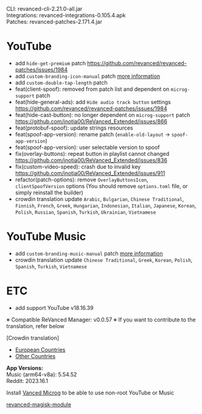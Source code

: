 CLI: revanced-cli-2.21.0-all.jar  
Integrations: revanced-integrations-0.105.4.apk  
Patches: revanced-patches-2.171.4.jar  

YouTube
==
- add `hide-get-premium` patch https://github.com/revanced/revanced-patches/issues/1984
- add `custom-branding-icon-manual` patch [more information](https://github.com/inotia00/revanced-documentation/wiki/Options-Information-about-the-patch#if-you-want-a-custom-icon-only-available-on-cli)
- add `custom-double-tap-length` patch
- feat(client-spoof): removed from patch list and dependent on `microg-support` patch
- feat(hide-general-ads): add `Hide audio track button` settings https://github.com/revanced/revanced-patches/issues/1984
- feat(hide-cast-button): no longer dependent on `microg-support` patch https://github.com/inotia00/ReVanced_Extended/issues/866
- feat(protobuf-spoof): update strings resources
- feat(spoof-app-version): rename patch (`enable-old-layout` → `spoof-app-version`)
- feat(spoof-app-version): user selectable version to spoof
- fix(overlay-buttons): repeat button in playlist cannot changed https://github.com/inotia00/ReVanced_Extended/issues/836
- fix(custom-video-speed): crash due to invalid key https://github.com/inotia00/ReVanced_Extended/issues/911
- refactor(patch-options): remove `OverlayButtonsIcon`, `clientSpoofVersion` options
(You should remove `options.toml` file, or simply reinstall the builder)
- crowdin translation update
`Arabic`, `Bulgarian`, `Chinese Traditional`, `Finnish`, `French`, `Greek`, `Hungarian`, `Indonesian`, `Italian`, `Japanese`, `Korean`, `Polish`, `Russian`, `Spanish`, `Turkish`, `Ukrainian`, `Vietnamese`


YouTube Music
==
- add `custom-branding-music-manual` patch [more information](https://github.com/inotia00/revanced-documentation/wiki/Options-Information-about-the-patch#if-you-want-a-custom-icon-only-available-on-cli)
- crowdin translation update
`Chinese Traditional`, `Greek`, `Korean`, `Polish`, `Spanish`, `Turkish`, `Vietnamese`


ETC
==
- add support YouTube v18.16.39


※ Compatible ReVanced Manager: v0.0.57
※ If you want to contribute to the translation, refer below

[Crowdin translation]
- [European Countries](https://crowdin.com/project/revancedextendedeu)
- [Other Countries](https://crowdin.com/project/revancedextended)
  
**App Versions:**  
Music (arm64-v8a): 5.54.52  
Reddit: 2023.16.1  

Install [Vanced Microg](https://github.com/TeamVanced/VancedMicroG/releases) to be able to use non-root YouTube or Music  

[revanced-magisk-module](https://github.com/j-hc/revanced-magisk-module)  
